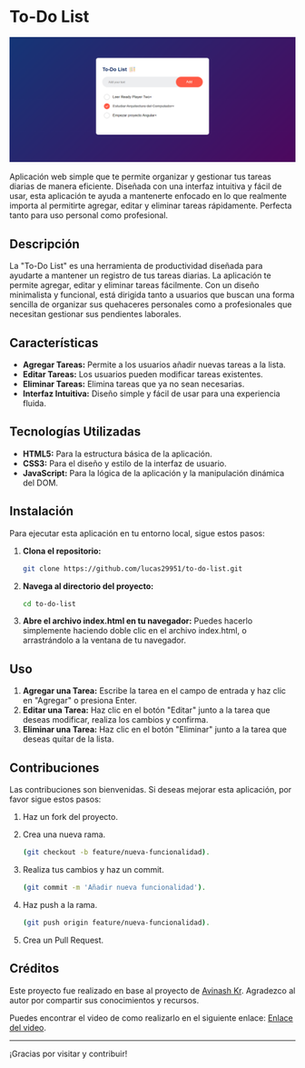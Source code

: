 # To-Do List

![Pantalla Principal](./img/to-do-list.png)

Aplicación web simple que te permite organizar y gestionar tus tareas diarias de manera eficiente. Diseñada con una interfaz intuitiva y fácil de usar, esta aplicación te ayuda a mantenerte enfocado en lo que realmente importa al permitirte agregar, editar y eliminar tareas rápidamente. Perfecta tanto para uso personal como profesional.

## Descripción

La "To-Do List" es una herramienta de productividad diseñada para ayudarte a mantener un registro de tus tareas diarias. La aplicación te permite agregar, editar y eliminar tareas fácilmente. Con un diseño minimalista y funcional, está dirigida tanto a usuarios que buscan una forma sencilla de organizar sus quehaceres personales como a profesionales que necesitan gestionar sus pendientes laborales.

## Características

- **Agregar Tareas:** Permite a los usuarios añadir nuevas tareas a la lista.
- **Editar Tareas:** Los usuarios pueden modificar tareas existentes.
- **Eliminar Tareas:** Elimina tareas que ya no sean necesarias.
- **Interfaz Intuitiva:** Diseño simple y fácil de usar para una experiencia fluida.

## Tecnologías Utilizadas

- **HTML5:** Para la estructura básica de la aplicación.
- **CSS3:** Para el diseño y estilo de la interfaz de usuario.
- **JavaScript:** Para la lógica de la aplicación y la manipulación dinámica del DOM.

## Instalación

Para ejecutar esta aplicación en tu entorno local, sigue estos pasos:

1. **Clona el repositorio:**

   ```bash
   git clone https://github.com/lucas29951/to-do-list.git
2. **Navega al directorio del proyecto:**

   ```bash
   cd to-do-list
3. **Abre el archivo index.html en tu navegador:**
    Puedes hacerlo simplemente haciendo doble clic en el archivo index.html, o arrastrándolo a la ventana de tu navegador.

## Uso

1. **Agregar una Tarea:** Escribe la tarea en el campo de entrada y haz clic en "Agregar" o presiona Enter.
2. **Editar una Tarea:** Haz clic en el botón "Editar" junto a la tarea que deseas modificar, realiza los cambios y confirma.
3. **Eliminar una Tarea:** Haz clic en el botón "Eliminar" junto a la tarea que deseas quitar de la lista.

## Contribuciones

Las contribuciones son bienvenidas. Si deseas mejorar esta aplicación, por favor sigue estos pasos:

1. Haz un fork del proyecto.

2. Crea una nueva rama.
    ```bash
    (git checkout -b feature/nueva-funcionalidad).
3. Realiza tus cambios y haz un commit.
    ```bash
    (git commit -m 'Añadir nueva funcionalidad').
4. Haz push a la rama.

    ```bash
    (git push origin feature/nueva-funcionalidad).
5. Crea un Pull Request.

## Créditos

Este proyecto fue realizado en base al proyecto de [Avinash Kr](https://greatstack.dev/). Agradezco al autor por compartir sus conocimientos y recursos.

Puedes encontrar el video de como realizarlo en el siguiente enlace: [Enlace del video](https://youtu.be/G0jO8kUrg-I).


---

¡Gracias por visitar y contribuir!